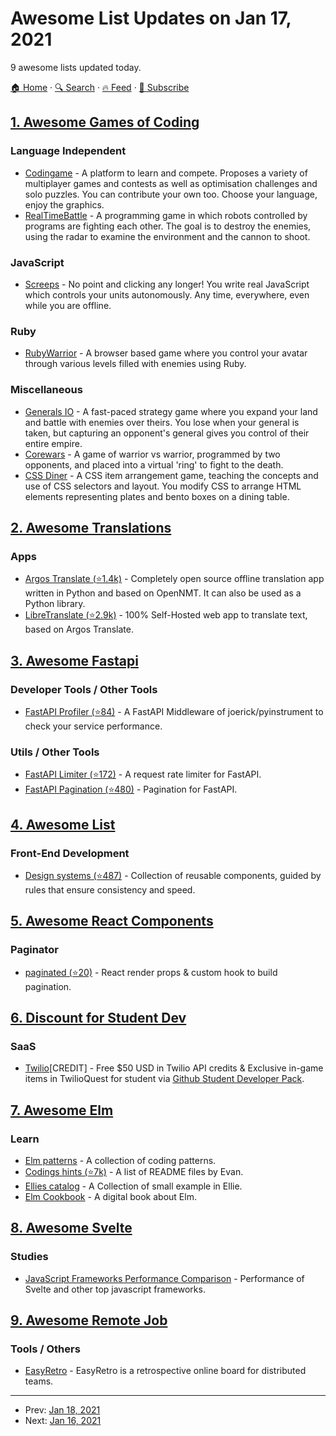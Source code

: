 # Awesome List Updates on Jan 17, 2021

9 awesome lists updated today.

[🏠 Home](/README.md) · [🔍 Search](https://test.trackawesomelist.com/search/) · [🔥 Feed](https://test.trackawesomelist.com/rss.xml) · [📮 Subscribe](https://trackawesomelist.us17.list-manage.com/subscribe?u=d2f0117aa829c83a63ec63c2f&id=36a103854c)



## [1. Awesome Games of Coding](/content/michelpereira/awesome-games-of-coding/README.md)

### Language Independent

*   [Codingame](https://www.codingame.com/home) - A platform to learn and compete. Proposes a variety of multiplayer games and contests as well as optimisation challenges and solo puzzles. You can contribute your own too. Choose your language, enjoy the graphics.
*   [RealTimeBattle](http://realtimebattle.sourceforge.net) - A programming game in which robots controlled by programs are fighting each other. The goal is to destroy the enemies, using the radar to examine the environment and the cannon to shoot.

### JavaScript

*   [Screeps](https://screeps.com) - No point and clicking any longer! You write real JavaScript which controls your units autonomously. Any time, everywhere, even while you are offline.

### Ruby

*   [RubyWarrior](https://www.bloc.io/ruby-warrior) - A browser based game where you control your avatar through various levels filled with enemies using Ruby.

### Miscellaneous

*   [Generals IO](http://generals.io) - A fast-paced strategy game where you expand your land and battle with enemies over theirs. You lose when your general is taken, but capturing an opponent's general gives you control of their entire empire.
*   [Corewars](http://www.corewars.org) - A game of warrior vs warrior, programmed by two opponents, and placed into a virtual 'ring' to fight to the death.
*   [CSS Diner](http://flukeout.github.io) - A CSS item arrangement game, teaching the concepts and use of CSS selectors and layout. You modify CSS to arrange HTML elements representing plates and bento boxes on a dining table.

## [2. Awesome Translations](/content/mbiesiad/awesome-translations/README.md)

### Apps

*   [Argos Translate (⭐1.4k)](https://github.com/argosopentech/argos-translate) - Completely open source offline translation app written in Python and based on OpenNMT. It can also be used as a Python library.
*   [LibreTranslate (⭐2.9k)](https://github.com/uav4geo/LibreTranslate) - 100% Self-Hosted web app to translate text, based on Argos Translate.

## [3. Awesome Fastapi](/content/mjhea0/awesome-fastapi/README.md)

### Developer Tools / Other Tools

*   [FastAPI Profiler (⭐84)](https://github.com/sunhailin-Leo/fastapi_profiler) - A FastAPI Middleware of joerick/pyinstrument to check your service performance.

### Utils / Other Tools

*   [FastAPI Limiter (⭐172)](https://github.com/long2ice/fastapi-limiter) - A request rate limiter for FastAPI.
*   [FastAPI Pagination (⭐480)](https://github.com/uriyyo/fastapi-pagination) - Pagination for FastAPI.

## [4. Awesome List](/content/sindresorhus/awesome/README.md)

### Front-End Development

*   [Design systems (⭐487)](https://github.com/klaufel/awesome-design-systems#readme) - Collection of reusable components, guided by rules that ensure consistency and speed.

## [5. Awesome React Components](/content/brillout/awesome-react-components/README.md)

### Paginator

*   [paginated (⭐20)](https://github.com/makotot/paginated) - React render props & custom hook to build pagination.

## [6. Discount for Student Dev](/content/AchoArnold/discount-for-student-dev/README.md)

### SaaS

*   [Twilio](https://www.twilio.com/blog/twilio-perks-students-and-educators-now-available-github-education)\[CREDIT] - Free $50 USD in Twilio API credits & Exclusive in-game items in TwilioQuest for student via [Github Student Developer Pack](https://education.github.com/pack).

## [7. Awesome Elm](/content/sporto/awesome-elm/README.md)

### Learn

*   [Elm patterns](https://sporto.github.io/elm-patterns/) - A collection of coding patterns.
*   [Codings hints (⭐7k)](https://github.com/elm/compiler/tree/master/hints) - A list of README files by Evan.
*   [Ellies catalog](https://janiczek-ellies.builtwithdark.com/) - A Collection of small example in Ellie.
*   [Elm Cookbook](https://orasund.gitbook.io/elm-cookbook/) - A digital book about Elm.

## [8. Awesome Svelte](/content/TheComputerM/awesome-svelte/README.md)

### Studies

*   [JavaScript Frameworks Performance Comparison](https://medium.com/javascript-in-plain-english/javascript-frameworks-performance-comparison-2020-cd881ac21fce) - Performance of Svelte and other top javascript frameworks.

## [9. Awesome Remote Job](/content/lukasz-madon/awesome-remote-job/README.md)

### Tools / Others

*   [EasyRetro](https://easyretro.io) - EasyRetro is a retrospective online board for distributed teams.

---

- Prev: [Jan 18, 2021](/content/2021/01/18/README.md)
- Next: [Jan 16, 2021](/content/2021/01/16/README.md)